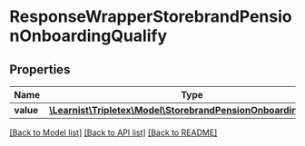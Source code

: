# ResponseWrapperStorebrandPensionOnboardingQualify

## Properties
Name | Type | Description | Notes
------------ | ------------- | ------------- | -------------
**value** | [**\Learnist\Tripletex\Model\StorebrandPensionOnboardingQualify**](StorebrandPensionOnboardingQualify.md) |  | [optional] 

[[Back to Model list]](../../README.md#documentation-for-models) [[Back to API list]](../../README.md#documentation-for-api-endpoints) [[Back to README]](../../README.md)

